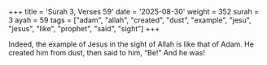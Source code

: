 +++
title = 'Surah 3, Verses 59'
date = '2025-08-30'
weight = 352
surah = 3
ayah = 59
tags = ["adam", "allah", "created", "dust", "example", "jesu", "jesus", "like", "prophet", "said", "sight"]
+++

Indeed, the example of Jesus in the sight of Allah is like that of Adam. He created him from dust, then said to him, “Be!” And he was!